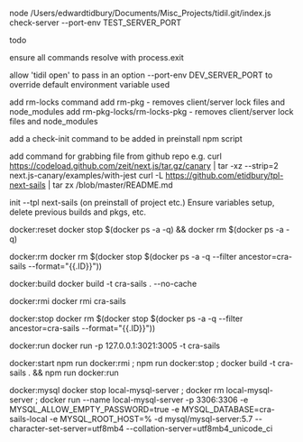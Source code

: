 
node /Users/edwardtidbury/Documents/Misc_Projects/tidil.git/index.js check-server --port-env TEST_SERVER_PORT

todo

ensure all commands resolve with process.exit



allow 'tidil open' to pass in an option --port-env DEV_SERVER_PORT
to override default environment variable used

add rm-locks command
add rm-pkg - removes client/server lock files and node_modules
add rm-pkg-locks/rm-locks-pkg - removes client/server lock files and node_modules

add a check-init command to be added in preinstall npm script

add command for grabbing file from github repo 
e.g. curl https://codeload.github.com/zeit/next.js/tar.gz/canary | tar -xz --strip=2 next.js-canary/examples/with-jest
curl -L https://github.com/etidbury/tpl-next-sails | tar zx /blob/master/README.md






init --tpl next-sails
(on preinstall of project etc.) Ensure variables setup, delete previous builds and pkgs, etc.



docker:reset
docker stop $(docker ps -a -q) && docker rm $(docker ps -a -q)

docker:rm
docker rm $(docker stop $(docker ps -a -q --filter ancestor=cra-sails --format=\"{{.ID}}\"))

docker:build
docker build -t cra-sails . --no-cache

docker:rmi
docker rmi cra-sails

docker:stop
docker rm $(docker stop $(docker ps -a -q --filter ancestor=cra-sails --format=\"{{.ID}}\"))

docker:run
docker run -p 127.0.0.1:3021:3005 -t cra-sails

docker:start
npm run docker:rmi ; npm run docker:stop ; docker build -t cra-sails . && npm run docker:run


docker:mysql
docker stop local-mysql-server ; docker rm local-mysql-server ; docker run --name local-mysql-server -p 3306:3306 -e MYSQL_ALLOW_EMPTY_PASSWORD=true -e MYSQL_DATABASE=cra-sails-local -e MYSQL_ROOT_HOST=% -d mysql/mysql-server:5.7 --character-set-server=utf8mb4 --collation-server=utf8mb4_unicode_ci



